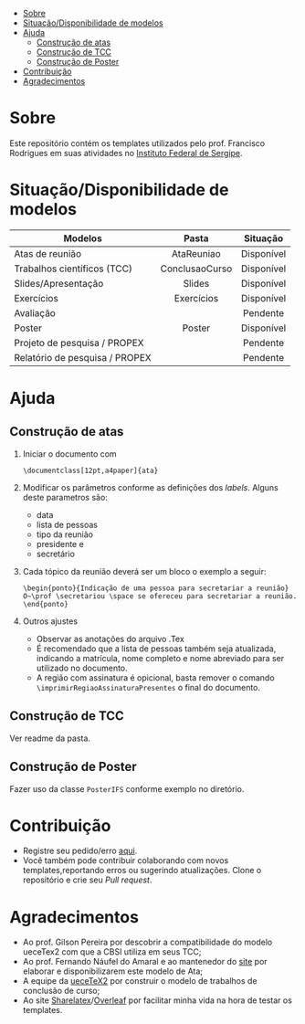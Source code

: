 <!-- TOC depthFrom:1 depthTo:6 orderedList:false -->

- [Sobre](#sobre)
- [Situação/Disponibilidade de modelos](#situaçãodisponibilidade-de-modelos)
- [Ajuda](#ajuda)
    - [Construção de atas](#construção-de-atas)
    - [Construção de TCC](#construção-de-tcc)
    - [Construção de Poster](#construção-de-poster)
- [Contribuição](#contribuição)
- [Agradecimentos](#agradecimentos)

<!-- /TOC -->

# Sobre

Este repositório contém os templates utilizados pelo prof. Francisco Rodrigues em suas atividades no [Instituto Federal de Sergipe](http://www.ifs.edu.br).

# Situação/Disponibilidade de modelos

| Modelos                        | Pasta          | Situação   |
| ------------------------------ | :------------: | :--------: |
| Atas de reunião                | AtaReuniao     | Disponível |
| Trabalhos científicos (TCC)    | ConclusaoCurso | Disponível |
| Slides/Apresentação            | Slides         | Disponível |
| Exercícios                     | Exercícios     | Disponível |
| Avaliação                      |                | Pendente   |
| Poster                         | Poster         | Disponível |
| Projeto de pesquisa / PROPEX   |                | Pendente   |
| Relatório de pesquisa / PROPEX |                | Pendente   |

# Ajuda

## Construção de atas

1. Iniciar o documento com

    ```
    \documentclass[12pt,a4paper]{ata}
    ```

2. Modificar os parâmetros conforme as definições dos *labels*. Alguns deste parametros são:
    * data
    * lista de pessoas
    * tipo da reunião 
    * presidente e 
    * secretário

3. Cada tópico da reunião deverá ser um bloco o exemplo a seguir:

    ```
    \begin{ponto}{Indicação de uma pessoa para secretariar a reunião}
    O~\prof \secretariou \space se ofereceu para secretariar a reunião.
    \end{ponto}
    ```

4. Outros ajustes

    * Observar as anotações do arquivo .Tex
    * É recomendado que a lista de pessoas também seja atualizada, indicando a matrícula, nome completo e nome abreviado para ser utilizado no documento.
    * A região com assinatura é opicional, basta remover o comando ```\imprimirRegiaoAssinaturaPresentes``` o final do documento.

## Construção de TCC

Ver readme da pasta.

## Construção de Poster

Fazer uso da classe `PosterIFS` conforme exemplo no diretório.

# Contribuição

* Registre seu pedido/erro [aqui](https://bitbucket.org/frchicoifs/template_doc_cbsi_ifs_latex/issues?status=new&status=open).
* Você também pode contribuir colaborando com novos templates,reportando erros ou sugerindo atualizações. Clone o repositório e crie seu *Pull request*.

# Agradecimentos

* Ao prof. Gilson Pereira por descobrir a compatibilidade do modelo ueceTex2 com que a CBSI utiliza em seus TCC;
* Ao prof. Fernando Náufel do Amaral e ao mantenedor do [site](http://angg.twu.net/LATEX/) por elaborar e disponibilizarem este modelo de Ata;
* A equipe da [ueceTeX2](https://github.com/thiagodnf/uecetex2) por construir o modelo de trabalhos de conclusão de curso;
* Ao site [Sharelatex](http://www.Sharelatex.com)/[Overleaf](http://overleaf.com/) por facilitar minha vida na hora de testar os templates.